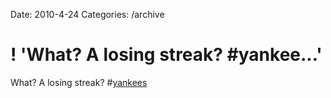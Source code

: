 Date: 2010-4-24
Categories: /archive

# ! 'What? A losing streak? #yankee...'

What? A losing streak? #<a href="http://search.twitter.com/search?q=%23yankees" class="aktt_hashtag">yankees</a>
